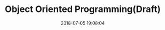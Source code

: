---
title: Object Oriented Programming(Draft)
date: 2018-07-05 19:08:04
tags: 
- OOP
categories: Programming Language
---